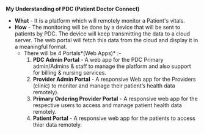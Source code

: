 **My Understanding of PDC (Patient Doctor Connect)**
- **What** - It is a platform which will remotely monitor a Patient's vitals. 
- **How** - The monitoring will be done by a device that will be sent to patients by PDC. The device will keep transmitting  the data to a cloud server.  The web portal will fetch this data from the cloud and display it in a meaningful format.
	- There will be 4  Portals*(Web Apps)* :-
		1. **PDC Admin Portal** - A web app for the PDC Primary admin/Admins & staff to manage the platform and also support for billing & nursing services.
		2. **Provider Admin Portal** - A responsive Web app for the Providers (clinic) to monitor and manage their patient’s health data remotely).
		3. **Primary Ordering Provider Portal** - A responsive web app for the respective users to access and manage patient health data remotely.
		4. **Patient Portal** - A responsive web app for the patients to access thier data remotely.
